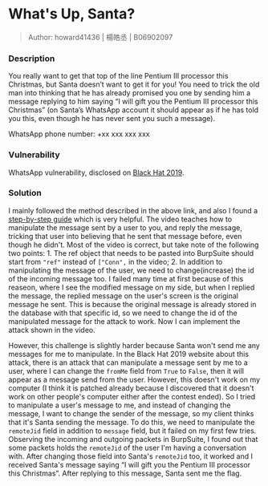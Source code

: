 # What's Up, Santa?

> Author: howard41436 | 楊皓丞 | B06902097

### Description

You really want to get that top of the line Pentium III processor this Christmas, but Santa doesn’t want to get it for you! You need to trick the old man into thinking that he has already promised you one by sending him a message replying to him saying “I will gift you the Pentium III processor this Christmas” (on Santa’s WhatsApp account it should appear as if he has told you this, even though he has never sent you such a message).

WhatsApp phone number: +xx xxx xxx xxx

### Vulnerability

WhatsApp vulnerability, disclosed on [Black Hat 2019](https://research.checkpoint.com/2019/black-hat-2019-whatsapp-protocol-decryption-for-chat-manipulation-and-more/?fbclid=IwAR3U7JKYsW-RxxyC18ivaZZDJVYjCRKzkZkET5q2Blt4wGdYRYUe_hX7Cb8).

### Solution

I mainly followed the method described in the above link, and also I found a [step-by-step guide](https://www.youtube.com/watch?v=do_4bEI3Ahs&fbclid=IwAR3rLpSPFM-lytAMQ00-d2mXwfuHT5d_QMKJIuNR_o6vvbmDijQdXJl3lfo) which is very helpful. The video teaches how to manipulate the message sent by a user to you, and reply the message, tricking that user into believing that he sent that message before, even though he didn't. Most of the video is correct, but take note of the following two points: 1. The ref object that needs to be pasted into BurpSuite should start from `"ref"` instead of `["Conn",` in the video; 2. In addition to manipulating the message of the user, we need to change(increase) the id of the incoming message too. I failed many time at first because of this reaseon, where I see the modified message on my side, but when I replied the message, the replied message on the user's screen is the original message he sent. This is because the original message is already stored in the database with that specific id, so we need to change the id of the manipulated message for the attack to work. Now I can implement the attack shown in the video.

However, this challenge is slightly harder because Santa won't send me any messages for me to manipulate. In the Black Hat 2019 website about this attack, there is an attack that can manipulate a message sent by me to a user, where I can change the `fromMe` field from `True` to `False`, then it will appear as a message send from the user. However, this doesn't work on my computer (I think it is patched already because I discovered that it doesn't work on other people's computer either after the contest ended). So I tried to manipulate a user's message to me, and instead of changing the message, I want to change the sender of the message, so my client thinks that it's Santa sending the message. To do this, we need to manipulate the `remoteJid` field in addition to `message` field, but it failed on my first few tries. Observing the incoming and outgoing packets in BurpSuite, I found out that some packets holds the `remoteJid` of the user I'm having a conversation with. After changing those field into Santa's `remoteJid` too, it worked and I received Santa's message saying “I will gift you the Pentium III processor this Christmas”. After replying to this message, Santa sent me the flag.